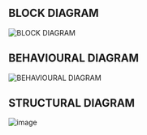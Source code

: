 
## BLOCK DIAGRAM

![BLOCK DIAGRAM](https://user-images.githubusercontent.com/71341236/154833335-dbbeb5b8-82f1-488f-8992-e00aa081bbf4.jpeg)


## BEHAVIOURAL DIAGRAM

![BEHAVIOURAL DIAGRAM](https://user-images.githubusercontent.com/71341236/154833511-432baf5c-cb29-49ef-b0d6-4ef9a5765408.jpeg)


## STRUCTURAL DIAGRAM

![image](https://user-images.githubusercontent.com/71341236/154833544-58a08c07-475e-4761-9154-ab458ffdbbcd.png)

